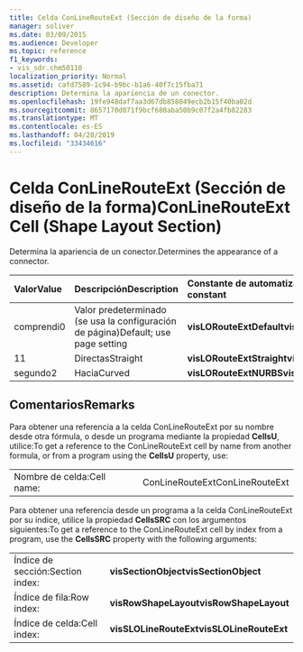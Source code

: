 ```yaml
---
title: Celda ConLineRouteExt (Sección de diseño de la forma)
manager: soliver
ms.date: 03/09/2015
ms.audience: Developer
ms.topic: reference
f1_keywords:
- vis_sdr.chm50110
localization_priority: Normal
ms.assetid: cafd7589-1c94-b9bc-b1a6-40f7c15fba71
description: Determina la apariencia de un conector.
ms.openlocfilehash: 19fe948daf7aa3d67db858849ecb2b15f40ba02d
ms.sourcegitcommit: 8657170d071f9bcf680aba50b9c07f2a4fb82283
ms.translationtype: MT
ms.contentlocale: es-ES
ms.lasthandoff: 04/28/2019
ms.locfileid: "33434616"
---
```

# <a name="conlinerouteext-cell-shape-layout-section"></a><span data-ttu-id="4cb16-103">Celda ConLineRouteExt (Sección de diseño de la forma)</span><span class="sxs-lookup"><span data-stu-id="4cb16-103">ConLineRouteExt Cell (Shape Layout Section)</span></span>

<span data-ttu-id="4cb16-104">Determina la apariencia de un conector.</span><span class="sxs-lookup"><span data-stu-id="4cb16-104">Determines the appearance of a connector.</span></span>
  
|<span data-ttu-id="4cb16-105">**Valor**</span><span class="sxs-lookup"><span data-stu-id="4cb16-105">**Value**</span></span>|<span data-ttu-id="4cb16-106">**Descripción**</span><span class="sxs-lookup"><span data-stu-id="4cb16-106">**Description**</span></span>|<span data-ttu-id="4cb16-107">**Constante de automatización**</span><span class="sxs-lookup"><span data-stu-id="4cb16-107">**Automation constant**</span></span>|
|:-----|:-----|:-----|
| <span data-ttu-id="4cb16-108">comprendi</span><span class="sxs-lookup"><span data-stu-id="4cb16-108">0</span></span>  <br/> | <span data-ttu-id="4cb16-109">Valor predeterminado (se usa la configuración de página)</span><span class="sxs-lookup"><span data-stu-id="4cb16-109">Default; use page setting</span></span>  <br/> |<span data-ttu-id="4cb16-110">**visLORouteExtDefault**</span><span class="sxs-lookup"><span data-stu-id="4cb16-110">**visLORouteExtDefault**</span></span> <br/> |
| <span data-ttu-id="4cb16-111">1</span><span class="sxs-lookup"><span data-stu-id="4cb16-111">1</span></span>  <br/> | <span data-ttu-id="4cb16-112">Directas</span><span class="sxs-lookup"><span data-stu-id="4cb16-112">Straight</span></span>  <br/> |<span data-ttu-id="4cb16-113">**visLORouteExtStraight**</span><span class="sxs-lookup"><span data-stu-id="4cb16-113">**visLORouteExtStraight**</span></span> <br/> |
| <span data-ttu-id="4cb16-114">segundo</span><span class="sxs-lookup"><span data-stu-id="4cb16-114">2</span></span>  <br/> | <span data-ttu-id="4cb16-115">Hacia</span><span class="sxs-lookup"><span data-stu-id="4cb16-115">Curved</span></span>  <br/> |<span data-ttu-id="4cb16-116">**visLORouteExtNURBS**</span><span class="sxs-lookup"><span data-stu-id="4cb16-116">**visLORouteExtNURBS**</span></span> <br/> |
   
## <a name="remarks"></a><span data-ttu-id="4cb16-117">Comentarios</span><span class="sxs-lookup"><span data-stu-id="4cb16-117">Remarks</span></span>

<span data-ttu-id="4cb16-118">Para obtener una referencia a la celda ConLineRouteExt por su nombre desde otra fórmula, o desde un programa mediante la propiedad
 **CellsU**, utilice:</span><span class="sxs-lookup"><span data-stu-id="4cb16-118">To get a reference to the ConLineRouteExt cell by name from another formula, or from a program using the **CellsU** property, use:</span></span> 
  
|||
|:-----|:-----|
| <span data-ttu-id="4cb16-119">Nombre de celda:</span><span class="sxs-lookup"><span data-stu-id="4cb16-119">Cell name:</span></span>  <br/> | <span data-ttu-id="4cb16-120">ConLineRouteExt</span><span class="sxs-lookup"><span data-stu-id="4cb16-120">ConLineRouteExt</span></span>  <br/> |
   
<span data-ttu-id="4cb16-121">Para obtener una referencia desde un programa a la celda ConLineRouteExt por su índice, utilice la propiedad **CellsSRC** con los argumentos siguientes:</span><span class="sxs-lookup"><span data-stu-id="4cb16-121">To get a reference to the ConLineRouteExt cell by index from a program, use the **CellsSRC** property with the following arguments:</span></span> 
  
|||
|:-----|:-----|
| <span data-ttu-id="4cb16-122">Índice de sección:</span><span class="sxs-lookup"><span data-stu-id="4cb16-122">Section index:</span></span>  <br/> |<span data-ttu-id="4cb16-123">**visSectionObject**</span><span class="sxs-lookup"><span data-stu-id="4cb16-123">**visSectionObject**</span></span> <br/> |
| <span data-ttu-id="4cb16-124">Índice de fila:</span><span class="sxs-lookup"><span data-stu-id="4cb16-124">Row index:</span></span>  <br/> |<span data-ttu-id="4cb16-125">**visRowShapeLayout**</span><span class="sxs-lookup"><span data-stu-id="4cb16-125">**visRowShapeLayout**</span></span> <br/> |
| <span data-ttu-id="4cb16-126">Índice de celda:</span><span class="sxs-lookup"><span data-stu-id="4cb16-126">Cell index:</span></span>  <br/> |<span data-ttu-id="4cb16-127">**visSLOLineRouteExt**</span><span class="sxs-lookup"><span data-stu-id="4cb16-127">**visSLOLineRouteExt**</span></span> <br/> |
   

